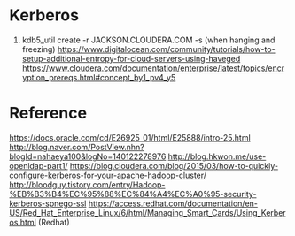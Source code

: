 # Kerberos

1. kdb5_util create -r JACKSON.CLOUDERA.COM -s (when hanging and freezing)
https://www.digitalocean.com/community/tutorials/how-to-setup-additional-entropy-for-cloud-servers-using-haveged
https://www.cloudera.com/documentation/enterprise/latest/topics/encryption_prereqs.html#concept_by1_pv4_y5

# Reference
https://docs.oracle.com/cd/E26925_01/html/E25888/intro-25.html
http://blog.naver.com/PostView.nhn?blogId=nahaeya100&logNo=140122278976
http://blog.hkwon.me/use-openldap-part1/
https://blog.cloudera.com/blog/2015/03/how-to-quickly-configure-kerberos-for-your-apache-hadoop-cluster/
http://bloodguy.tistory.com/entry/Hadoop-%EB%B3%B4%EC%95%88%EC%84%A4%EC%A0%95-security-kerberos-spnego-ssl
https://access.redhat.com/documentation/en-US/Red_Hat_Enterprise_Linux/6/html/Managing_Smart_Cards/Using_Kerberos.html (Redhat)

